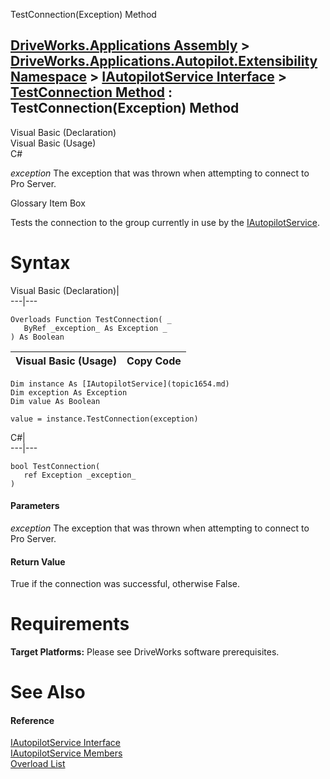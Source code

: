 TestConnection(Exception) Method   
  
[DriveWorks.Applications Assembly](topic13.md) > [DriveWorks.Applications.Autopilot.Extensibility Namespace](topic1633.md) > [IAutopilotService Interface](topic1654.md) > [TestConnection Method](topic1670.md) : TestConnection(Exception) Method  
---  
  
Visual Basic (Declaration)    
Visual Basic (Usage)    
C# 

_exception_
    The exception that was thrown when attempting to connect to Pro Server.

Glossary Item Box

Tests the connection to the group currently in use by the [IAutopilotService](topic1654.md). 

# Syntax

Visual Basic (Declaration)|   
---|---  
      
    
    Overloads Function TestConnection( _
       ByRef _exception_ As Exception _
    ) As Boolean  
  
Visual Basic (Usage)| Copy Code  
---|---  
      
    
    Dim instance As [IAutopilotService](topic1654.md)
    Dim exception As Exception
    Dim value As Boolean
     
    value = instance.TestConnection(exception)  
  
C#|   
---|---  
      
    
    bool TestConnection( 
       ref Exception _exception_
    )  
  
#### Parameters

 _exception_
    The exception that was thrown when attempting to connect to Pro Server.

#### Return Value

True if the connection was successful, otherwise False.

# Requirements

**Target Platforms:** Please see DriveWorks software prerequisites.

# See Also

#### Reference

[IAutopilotService Interface](topic1654.md)   
[IAutopilotService Members](topic1655.md)   
[Overload List](topic1670.md)


